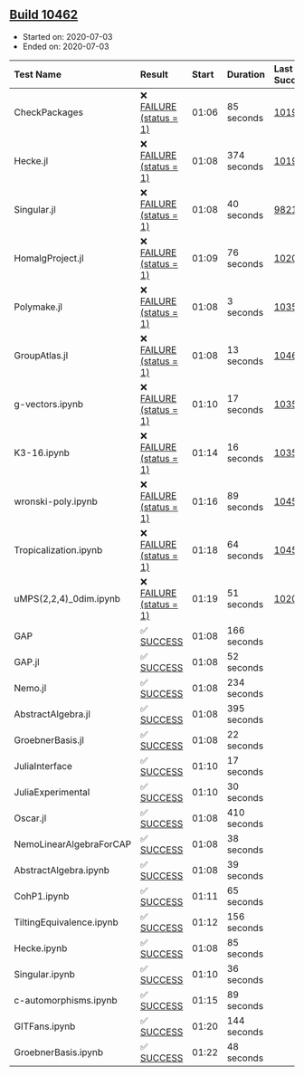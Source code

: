 ## [Build 10462](https://oscarci.mathematik.uni-kl.de/job/oscar/10462/)

* Started on: 2020-07-03
* Ended on: 2020-07-03

| Test Name    | Result | Start | Duration | Last Success | First Failure |
|:-------------|:-------|:------|:---------|:-------------|:--------------|
| CheckPackages | ❌ [FAILURE (status = 1)](https://oscarci.mathematik.uni-kl.de/job/oscar/10462/artifact/logs/build-10462/CheckPackages.log) | 01:06 | 85 seconds | [10197](https://oscarci.mathematik.uni-kl.de/job/oscar/10197/) | [10198](https://oscarci.mathematik.uni-kl.de/job/oscar/10198/) |
| Hecke.jl | ❌ [FAILURE (status = 1)](https://oscarci.mathematik.uni-kl.de/job/oscar/10462/artifact/logs/build-10462/Hecke.jl.log) | 01:08 | 374 seconds | [10197](https://oscarci.mathematik.uni-kl.de/job/oscar/10197/) | [10198](https://oscarci.mathematik.uni-kl.de/job/oscar/10198/) |
| Singular.jl | ❌ [FAILURE (status = 1)](https://oscarci.mathematik.uni-kl.de/job/oscar/10462/artifact/logs/build-10462/Singular.jl.log) | 01:08 | 40 seconds | [9821](https://oscarci.mathematik.uni-kl.de/job/oscar/9821/) | [9822](https://oscarci.mathematik.uni-kl.de/job/oscar/9822/) |
| HomalgProject.jl | ❌ [FAILURE (status = 1)](https://oscarci.mathematik.uni-kl.de/job/oscar/10462/artifact/logs/build-10462/HomalgProject.jl.log) | 01:09 | 76 seconds | [10209](https://oscarci.mathematik.uni-kl.de/job/oscar/10209/) | [10210](https://oscarci.mathematik.uni-kl.de/job/oscar/10210/) |
| Polymake.jl | ❌ [FAILURE (status = 1)](https://oscarci.mathematik.uni-kl.de/job/oscar/10462/artifact/logs/build-10462/Polymake.jl.log) | 01:08 | 3 seconds | [10356](https://oscarci.mathematik.uni-kl.de/job/oscar/10356/) | [10357](https://oscarci.mathematik.uni-kl.de/job/oscar/10357/) |
| GroupAtlas.jl | ❌ [FAILURE (status = 1)](https://oscarci.mathematik.uni-kl.de/job/oscar/10462/artifact/logs/build-10462/GroupAtlas.jl.log) | 01:08 | 13 seconds | [10461](https://oscarci.mathematik.uni-kl.de/job/oscar/10461/) | [10462](https://oscarci.mathematik.uni-kl.de/job/oscar/10462/) |
| g-vectors.ipynb | ❌ [FAILURE (status = 1)](https://oscarci.mathematik.uni-kl.de/job/oscar/10462/artifact/logs/build-10462/g-vectors.ipynb.log) | 01:10 | 17 seconds | [10356](https://oscarci.mathematik.uni-kl.de/job/oscar/10356/) | [10357](https://oscarci.mathematik.uni-kl.de/job/oscar/10357/) |
| K3-16.ipynb | ❌ [FAILURE (status = 1)](https://oscarci.mathematik.uni-kl.de/job/oscar/10462/artifact/logs/build-10462/K3-16.ipynb.log) | 01:14 | 16 seconds | [10356](https://oscarci.mathematik.uni-kl.de/job/oscar/10356/) | [10357](https://oscarci.mathematik.uni-kl.de/job/oscar/10357/) |
| wronski-poly.ipynb | ❌ [FAILURE (status = 1)](https://oscarci.mathematik.uni-kl.de/job/oscar/10462/artifact/logs/build-10462/wronski-poly.ipynb.log) | 01:16 | 89 seconds | [10456](https://oscarci.mathematik.uni-kl.de/job/oscar/10456/) | [10457](https://oscarci.mathematik.uni-kl.de/job/oscar/10457/) |
| Tropicalization.ipynb | ❌ [FAILURE (status = 1)](https://oscarci.mathematik.uni-kl.de/job/oscar/10462/artifact/logs/build-10462/Tropicalization.ipynb.log) | 01:18 | 64 seconds | [10458](https://oscarci.mathematik.uni-kl.de/job/oscar/10458/) | [10459](https://oscarci.mathematik.uni-kl.de/job/oscar/10459/) |
| uMPS(2,2,4)_0dim.ipynb | ❌ [FAILURE (status = 1)](https://oscarci.mathematik.uni-kl.de/job/oscar/10462/artifact/logs/build-10462/uMPS-2-2-4-_0dim.ipynb.log) | 01:19 | 51 seconds | [10209](https://oscarci.mathematik.uni-kl.de/job/oscar/10209/) | [10210](https://oscarci.mathematik.uni-kl.de/job/oscar/10210/) |
| GAP | ✅ [SUCCESS](https://oscarci.mathematik.uni-kl.de/job/oscar/10462/artifact/logs/build-10462/GAP.log) | 01:08 | 166 seconds |  |  |
| GAP.jl | ✅ [SUCCESS](https://oscarci.mathematik.uni-kl.de/job/oscar/10462/artifact/logs/build-10462/GAP.jl.log) | 01:08 | 52 seconds |  |  |
| Nemo.jl | ✅ [SUCCESS](https://oscarci.mathematik.uni-kl.de/job/oscar/10462/artifact/logs/build-10462/Nemo.jl.log) | 01:08 | 234 seconds |  |  |
| AbstractAlgebra.jl | ✅ [SUCCESS](https://oscarci.mathematik.uni-kl.de/job/oscar/10462/artifact/logs/build-10462/AbstractAlgebra.jl.log) | 01:08 | 395 seconds |  |  |
| GroebnerBasis.jl | ✅ [SUCCESS](https://oscarci.mathematik.uni-kl.de/job/oscar/10462/artifact/logs/build-10462/GroebnerBasis.jl.log) | 01:08 | 22 seconds |  |  |
| JuliaInterface | ✅ [SUCCESS](https://oscarci.mathematik.uni-kl.de/job/oscar/10462/artifact/logs/build-10462/JuliaInterface.log) | 01:10 | 17 seconds |  |  |
| JuliaExperimental | ✅ [SUCCESS](https://oscarci.mathematik.uni-kl.de/job/oscar/10462/artifact/logs/build-10462/JuliaExperimental.log) | 01:10 | 30 seconds |  |  |
| Oscar.jl | ✅ [SUCCESS](https://oscarci.mathematik.uni-kl.de/job/oscar/10462/artifact/logs/build-10462/Oscar.jl.log) | 01:08 | 410 seconds |  |  |
| NemoLinearAlgebraForCAP | ✅ [SUCCESS](https://oscarci.mathematik.uni-kl.de/job/oscar/10462/artifact/logs/build-10462/NemoLinearAlgebraForCAP.log) | 01:08 | 38 seconds |  |  |
| AbstractAlgebra.ipynb | ✅ [SUCCESS](https://oscarci.mathematik.uni-kl.de/job/oscar/10462/artifact/logs/build-10462/AbstractAlgebra.ipynb.log) | 01:08 | 39 seconds |  |  |
| CohP1.ipynb | ✅ [SUCCESS](https://oscarci.mathematik.uni-kl.de/job/oscar/10462/artifact/logs/build-10462/CohP1.ipynb.log) | 01:11 | 65 seconds |  |  |
| TiltingEquivalence.ipynb | ✅ [SUCCESS](https://oscarci.mathematik.uni-kl.de/job/oscar/10462/artifact/logs/build-10462/TiltingEquivalence.ipynb.log) | 01:12 | 156 seconds |  |  |
| Hecke.ipynb | ✅ [SUCCESS](https://oscarci.mathematik.uni-kl.de/job/oscar/10462/artifact/logs/build-10462/Hecke.ipynb.log) | 01:08 | 85 seconds |  |  |
| Singular.ipynb | ✅ [SUCCESS](https://oscarci.mathematik.uni-kl.de/job/oscar/10462/artifact/logs/build-10462/Singular.ipynb.log) | 01:10 | 36 seconds |  |  |
| c-automorphisms.ipynb | ✅ [SUCCESS](https://oscarci.mathematik.uni-kl.de/job/oscar/10462/artifact/logs/build-10462/c-automorphisms.ipynb.log) | 01:15 | 89 seconds |  |  |
| GITFans.ipynb | ✅ [SUCCESS](https://oscarci.mathematik.uni-kl.de/job/oscar/10462/artifact/logs/build-10462/GITFans.ipynb.log) | 01:20 | 144 seconds |  |  |
| GroebnerBasis.ipynb | ✅ [SUCCESS](https://oscarci.mathematik.uni-kl.de/job/oscar/10462/artifact/logs/build-10462/GroebnerBasis.ipynb.log) | 01:22 | 48 seconds |  |  |
